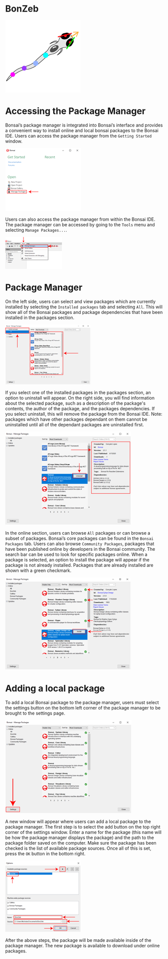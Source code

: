 # BonZeb

![](../../Resources/BonZeb_Logo_Man.png)

# Accessing the Package Manager
Bonsai’s package manager is integrated into Bonsai’s interface and provides a convenient way to install online and local bonsai packages to the Bonsai IDE.
Users can access the package manager from the `Getting Started` window.

![](images/image1.png)

Users can also access the package manager from within the Bonsai IDE.
The package manager can be accessed by going to the `Tools` menu and selecting `Manage Packages...`.

![](images/image2.png)

# Package Manager
On the left side, users can select and view packages which are currently installed by selecting the `Installed packages` tab and selecting `All`.
This will show all of the Bonsai packages and package dependencies that have been installed in the packages section.

![](images/image3.png)

If you select one of the installed packages in the packages section, an option to uninstall will appear.
On the right side, you will find information about the selected package, such as a description of the package's contents, the author of the package, and the packages dependencies.
If you select uninstall, this will remove the package from the Bonsai IDE.
Note: packages which have other packages dependant on them cannot be uninstalled until all of the dependant packages are uninstalled first.

![](images/image4.png)

In the online section, users can browse `All` packages or can browse a subset of packages.
Bonsai’s core packages can be found in the `Bonsai Packages` tab. 
Users can also browse `Community Packages`, packages that have been published online by developers in the Bonsai community. 
The search bar can be used to look for specific packages online. 
When a package is selected, an option to install the package will appear if the package is not already installed.
Packages that are already installed are shown with a green checkmark.

![](images/image5.png)

# Adding a local package
To add a local Bonsai package to the package manager, users must select the settings button on the bottom left corner of the package manager to be brought to the settings page.

![](images/image6.png)

A new window will appear where users can add a local package to the package manager. 
The first step is to select the add button on the top right corner of the settings window. 
Enter a name for the package (this name will be how the package manager displays the package) and the path to the package folder saved on the computer.
Make sure the package has been checked is the list of available package sources.
Once all of this is set, press the `OK` button in the bottom right.

![](images/image7.png)

After the above steps, the package will be made available inside of the package manager.
The new package is available to download under online packages.
